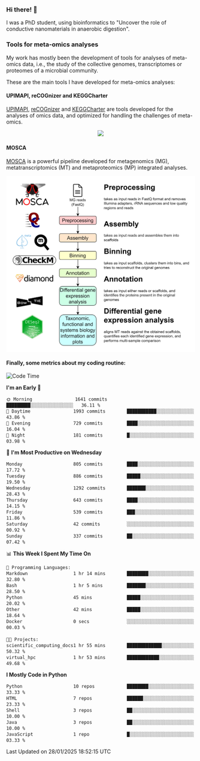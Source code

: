 ### Hi there! 👋

I was a PhD student, using bioinformatics to "Uncover the role of conductive nanomaterials in anaerobic digestion".

### Tools for meta-omics analyses

My work has mostly been the development of tools for analyses of meta-omics data, i.e., the study of the collective genomes, transcriptomes or proteomes of a microbial community.

These are the main tools I have developed for meta-omics analyses:

#### UPIMAPI, reCOGnizer and KEGGCharter

[UPIMAPI](https://github.com/iquasere/UPIMAPI), [reCOGnizer](https://github.com/iquasere/reCOGnizer) and [KEGGCharter](https://github.com/iquasere/KEGGCharter) are tools developed for the analyses of omics data, and optimized for handling the challenges of meta-omics.

<p align="center">
    <img src="assets/annotation_paper.png">
</p>

#### MOSCA

[MOSCA](https://github.com/iquasere/MOSCA) is a powerful pipeline developed for metagenomics (MG), metatranscriptomics (MT) and metaproteomics (MP) integrated analyses.

<p align="center">
    <img src="assets/mosca_workflow.png" align="center" width="700">
</p>


#### Finally, some metrics about my coding routine:

<!--START_SECTION:waka-->
![Code Time](http://img.shields.io/badge/Code%20Time-910%20hrs%2047%20mins-blue)

**I'm an Early 🐤** 

```text
🌞 Morning                1641 commits        █████████░░░░░░░░░░░░░░░░   36.11 % 
🌆 Daytime                1993 commits        ███████████░░░░░░░░░░░░░░   43.86 % 
🌃 Evening                729 commits         ████░░░░░░░░░░░░░░░░░░░░░   16.04 % 
🌙 Night                  181 commits         █░░░░░░░░░░░░░░░░░░░░░░░░   03.98 % 
```
📅 **I'm Most Productive on Wednesday** 

```text
Monday                   805 commits         ████░░░░░░░░░░░░░░░░░░░░░   17.72 % 
Tuesday                  886 commits         █████░░░░░░░░░░░░░░░░░░░░   19.50 % 
Wednesday                1292 commits        ███████░░░░░░░░░░░░░░░░░░   28.43 % 
Thursday                 643 commits         ████░░░░░░░░░░░░░░░░░░░░░   14.15 % 
Friday                   539 commits         ███░░░░░░░░░░░░░░░░░░░░░░   11.86 % 
Saturday                 42 commits          ░░░░░░░░░░░░░░░░░░░░░░░░░   00.92 % 
Sunday                   337 commits         ██░░░░░░░░░░░░░░░░░░░░░░░   07.42 % 
```


📊 **This Week I Spent My Time On** 

```text
💬 Programming Languages: 
Markdown                 1 hr 14 mins        ████████░░░░░░░░░░░░░░░░░   32.80 % 
Bash                     1 hr 5 mins         ███████░░░░░░░░░░░░░░░░░░   28.50 % 
Python                   45 mins             █████░░░░░░░░░░░░░░░░░░░░   20.02 % 
Other                    42 mins             █████░░░░░░░░░░░░░░░░░░░░   18.64 % 
Docker                   0 secs              ░░░░░░░░░░░░░░░░░░░░░░░░░   00.03 % 

🐱‍💻 Projects: 
scientific_computing_docs1 hr 55 mins        █████████████░░░░░░░░░░░░   50.32 % 
virtual_hpc              1 hr 53 mins        ████████████░░░░░░░░░░░░░   49.68 % 
```

**I Mostly Code in Python** 

```text
Python                   10 repos            ████████░░░░░░░░░░░░░░░░░   33.33 % 
HTML                     7 repos             ██████░░░░░░░░░░░░░░░░░░░   23.33 % 
Shell                    3 repos             ██░░░░░░░░░░░░░░░░░░░░░░░   10.00 % 
Java                     3 repos             ██░░░░░░░░░░░░░░░░░░░░░░░   10.00 % 
JavaScript               1 repo              █░░░░░░░░░░░░░░░░░░░░░░░░   03.33 % 
```




 Last Updated on 28/01/2025 18:52:15 UTC
<!--END_SECTION:waka-->
